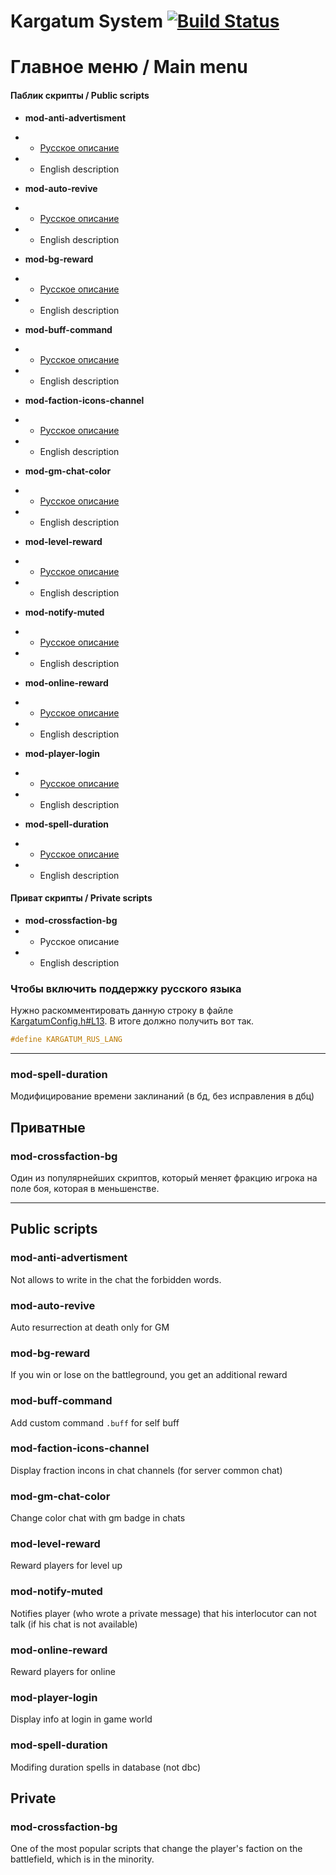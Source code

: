 # Kargatum System [![Build Status](https://travis-ci.com/Winfidonarleyan/kargatum-system.svg?branch=master)](https://travis-ci.com/Winfidonarleyan/kargatum-system)

# Главное меню / Main menu

#### Паблик скрипты / Public scripts
- **mod-anti-advertisment**
- * [Русское описание](https://github.com/Winfidonarleyan/kargatum-system/tree/master/src/mod-anti-advertisment)
- * English description

- **mod-auto-revive**
- * [Русское описание](https://github.com/Winfidonarleyan/kargatum-system/blob/master/src/mod-auto-revive)
- * English description

- **mod-bg-reward**
- * [Русское описание](https://github.com/Winfidonarleyan/kargatum-system/blob/master/src/mod-bg-reward)
- * English description

- **mod-buff-command**
- * [Русское описание](https://github.com/Winfidonarleyan/kargatum-system/blob/master/src/mod-buff-command)
- * English description

- **mod-faction-icons-channel**
- * [Русское описание](https://github.com/Winfidonarleyan/kargatum-system/blob/master/src/mod-faction-icons-channel)
- * English description

- **mod-gm-chat-color**
- * [Русское описание](https://github.com/Winfidonarleyan/kargatum-system/blob/master/src/mod-gm-chat-color)
- * English description

- **mod-level-reward**
- * [Русское описание](https://github.com/Winfidonarleyan/kargatum-system/blob/master/src/mod-level-reward)
- * English description

- **mod-notify-muted**
- * [Русское описание](https://github.com/Winfidonarleyan/kargatum-system/blob/master/src/mod-notify-muted)
- * English description

- **mod-online-reward**
- * [Русское описание](https://github.com/Winfidonarleyan/kargatum-system/blob/master/src/mod-online-reward)
- * English description

- **mod-player-login**
- * [Русское описание](https://github.com/Winfidonarleyan/kargatum-system/blob/master/src/mod-player-login)
- * English description

- **mod-spell-duration**
- * [Русское описание](https://github.com/Winfidonarleyan/kargatum-system/blob/master/src/mod-spell-duration)
- * English description

#### Приват скрипты / Private scripts
- **mod-crossfaction-bg**
- * Русское описание
- * English description

### Чтобы включить поддержку русского языка
Нужно раскомментировать данную строку в файле [KargatumConfig.h#L13](https://github.com/Winfidonarleyan/kargatum-system/blob/master/src/Kargatum-lib/KargatumConfig.h#L13). В итоге должно получить вот так. 
```cpp
#define KARGATUM_RUS_LANG
```

--------- 
### mod-spell-duration
Модифицирование времени заклинаний (в бд, без исправления в дбц)

## Приватные

### mod-crossfaction-bg
Один из популярнейших скриптов, который меняет фракцию игрока на поле боя, которая в меньшенстве.

------

## Public scripts
### mod-anti-advertisment
Not allows to write in the chat the forbidden words.

### mod-auto-revive 
Auto resurrection at death only for GM

### mod-bg-reward
If you win or lose on the battleground, you get an additional reward

### mod-buff-command
Add custom command `.buff` for self buff

### mod-faction-icons-channel
Display fraction incons in chat channels (for server common chat)

### mod-gm-chat-color
Change color chat with gm badge in chats

### mod-level-reward
Reward players for level up

### mod-notify-muted
Notifies player (who wrote a private message) that his interlocutor can not talk (if his chat is not available)

### mod-online-reward
Reward players for online

### mod-player-login
Display info at login in game world

### mod-spell-duration
Modifing duration spells in database (not dbc)

## Private

### mod-crossfaction-bg
One of the most popular scripts that change the player's faction on the battlefield, which is in the minority.
